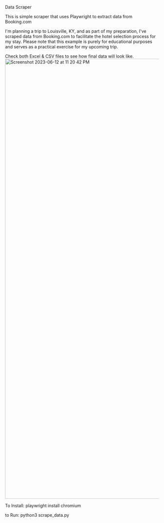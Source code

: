 Data Scraper


This is simple scraper that uses Playwright to extract data from Booking.com

I'm planning a trip to Louisville, KY, and as part of my preparation, I've scraped data from Booking.com to facilitate the hotel selection process for my stay.
Please note that this example is purely for educational purposes and serves as a practical exercise for my upcoming trip.



Check both Excel & CSV files to see how final data will look like.
<img width="1440" alt="Screenshot 2023-06-12 at 11 20 42 PM" src="https://github.com/MagdaSlifierz/DataScraper/assets/49603115/f2b02e34-cf81-47ad-9dcb-d1a05590fe4a">








To Install:
playwright install chromium

to Run:
python3 scrape_data.py

